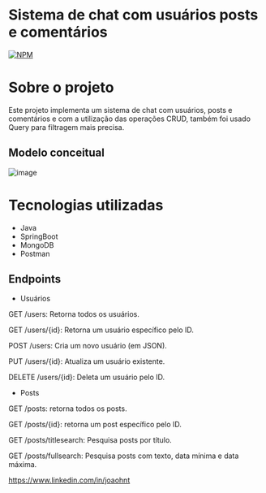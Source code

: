 # Sistema de chat com usuários posts e comentários
[![NPM](https://img.shields.io/npm/l/react)](https://github.com/joaohnt/ws-springboot-mongodb/blob/main/LICENSE)  

# Sobre o projeto

Este projeto implementa um sistema de chat com usuários, posts e comentários e com a utilização das operações CRUD, também foi usado Query para filtragem mais precisa. 

## Modelo conceitual
![image](https://github.com/user-attachments/assets/f310a448-414b-422b-bba8-8fd214c27cc2)


# Tecnologias utilizadas
- Java
- SpringBoot
- MongoDB
- Postman

## Endpoints

- Usuários

GET /users: Retorna todos os usuários.

GET /users/{id}: Retorna um usuário específico pelo ID.

POST /users: Cria um novo usuário (em JSON).

PUT /users/{id}: Atualiza um usuário existente.

DELETE /users/{id}: Deleta um usuário pelo ID.


- Posts

GET /posts: retorna todos os posts.

GET /posts/{id}: retorna um post específico pelo ID.

GET /posts/titlesearch: Pesquisa posts por título.

GET /posts/fullsearch: Pesquisa posts com texto, data mínima e data máxima.

https://www.linkedin.com/in/joaohnt
